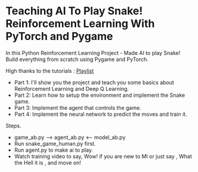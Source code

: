 # Teaching AI To Play Snake! Reinforcement Learning With PyTorch and Pygame

In this Python Reinforcement Learning Project - Made AI to play Snake! Build everything from scratch using Pygame and PyTorch. 

High thanks to the tutorials : [Playlist](https://www.youtube.com/playlist?list=PLqnslRFeH2UrDh7vUmJ60YrmWd64mTTKV)

- Part 1: I'll show you the project and teach you some basics about Reinforcement Learning and Deep Q Learning.
- Part 2: Learn how to setup the environment and implement the Snake game.
- Part 3: Implement the agent that controls the game.
- Part 4: Implement the neural network to predict the moves and train it.


Steps.
 - game_ab.py --> agent_ab.py <-- model_ab.py
 - Run snake_game_human.py first.
 - Run agent.py to make ai to play.
 - Watch training video to say, Wow! if you are new to Ml or just say , What the Hell it is , and move on!
